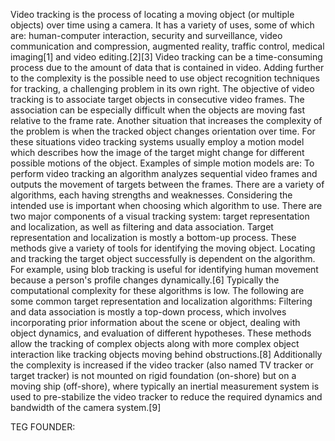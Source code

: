 Video tracking is the process of locating a moving object (or multiple objects) over time using a camera. It has a variety of uses, some of which are: human-computer interaction, security and surveillance, video communication and compression, augmented reality, traffic control, medical imaging[1] and video editing.[2][3] Video tracking can be a time-consuming process due to the amount of data that is contained in video. Adding further to the complexity is the possible need to use object recognition techniques for tracking, a challenging problem in its own right.
The objective of video tracking is to associate target objects in consecutive video frames. The association can be especially difficult when the objects are moving fast relative to the frame rate. Another situation that increases the complexity of the problem is when the tracked object changes orientation over time. For these situations video tracking systems usually employ a motion model which describes how the image of the target might change for different possible motions of the object.
Examples of simple motion models are:
To perform video tracking an algorithm analyzes sequential video frames and outputs the movement of targets between the frames. There are a variety of algorithms, each having strengths and weaknesses. Considering the intended use is important when choosing which algorithm to use. There are two major components of a visual tracking system: target representation and localization, as well as filtering and data association.
Target representation and localization is mostly a bottom-up process. These methods give a variety of tools for identifying the moving object. Locating and tracking the target object successfully is dependent on the algorithm. For example, using blob tracking is useful for identifying human movement because a person's profile changes dynamically.[6] Typically the computational complexity for these algorithms is low. The following are some common target representation and localization algorithms:
Filtering and data association is mostly a top-down process, which involves incorporating prior information about the scene or object, dealing with object dynamics, and evaluation of different hypotheses. These methods allow the tracking of complex objects along with more complex object interaction like tracking objects moving behind obstructions.[8] Additionally the complexity is increased if the video tracker (also named TV tracker or target tracker) is not mounted on rigid foundation (on-shore) but on a moving ship (off-shore), where typically an inertial measurement system is used to pre-stabilize the video tracker to reduce the required dynamics and bandwidth of the camera system.[9]




TEG FOUNDER: